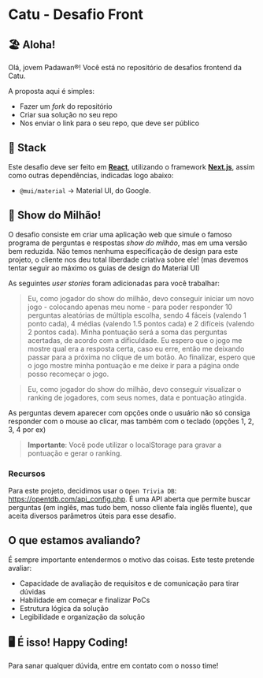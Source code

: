 # Catu - Desafio Front

## 🏖️ Aloha!
Olá, jovem Padawan&reg;! Você está no repositório de desafios frontend da Catu.

A proposta aqui é simples:

- Fazer um _fork_ do repositório
- Criar sua solução no seu repo
- Nos enviar o link para o seu repo, que deve ser público


## 🔧 Stack
Este desafio deve ser feito em **[React](https://react.dev/)**, utilizando o framework **[Next.js](https://nextjs.org/)**, assim como outras dependências, indicadas logo abaixo:

- `@mui/material` -> Material UI, do Google.


## 📖 Show do Milhão!
O desafio consiste em criar uma aplicação web que simule o famoso programa de perguntas e respostas *show do milhão*, mas em uma versão bem reduzida.
Não temos nenhuma especificação de design para este projeto, o cliente nos deu total liberdade criativa sobre ele! (mas devemos tentar seguir ao máximo os guias de design do Material UI)

As seguintes *user stories* foram adicionadas para você trabalhar:

> Eu, como jogador do show do milhão, devo conseguir iniciar um novo jogo - colocando apenas meu nome - para poder responder 10 perguntas aleatórias de múltipla escolha, sendo 4 fáceis (valendo 1 ponto cada), 4 médias (valendo 1.5 pontos cada) e 2 difíceis (valendo 2 pontos cada). Minha pontuação será a soma das perguntas acertadas, de acordo com a dificuldade. Eu espero que o jogo me mostre qual era a resposta certa, caso eu erre, então me deixando passar para a próxima no clique de um botão. Ao finalizar, espero que o jogo mostre minha pontuação e me deixe ir para a página onde posso recomeçar o jogo.

> Eu, como jogador do show do milhão, devo conseguir visualizar o ranking de jogadores, com seus nomes, data e pontuação atingida.

As perguntas devem aparecer com opções onde o usuário não só consiga responder com o mouse ao clicar, mas também com o teclado (opções 1, 2, 3, 4 por ex)

> **Importante**: Você pode utilizar o localStorage para gravar a pontuação e gerar o ranking.

### Recursos

Para este projeto, decidimos usar o `Open Trivia DB`: https://opentdb.com/api_config.php. É uma API aberta que permite buscar perguntas (em inglês, mas tudo bem, nosso cliente fala inglês fluente), que aceita diversos parâmetros úteis para esse desafio.

## O que estamos avaliando?
É sempre importante entendermos o motivo das coisas. Este teste pretende avaliar:
- Capacidade de avaliação de requisitos e de comunicação para tirar dúvidas
- Habilidade em começar e finalizar PoCs
- Estrutura lógica da solução
- Legibilidade e organização da solução


## 🖥️ É isso! Happy Coding!
Para sanar qualquer dúvida, entre em contato com o nosso time!